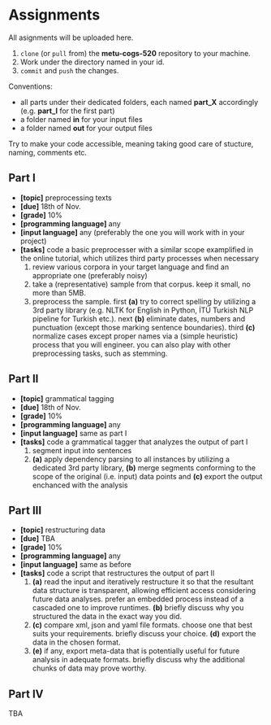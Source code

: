 # Assignments

All asignments will be uploaded here.

1. `clone` (or `pull` from) the **metu-cogs-520** repository to your machine. 
2. Work under the directory named in your id.
3. `commit` and `push` the changes.

Conventions:

- all parts under their dedicated folders, each named **part_X** accordingly (e.g. **part_I** for the first part)
- a folder named **in** for your input files
- a folder named **out** for your output files

Try to make your code accessible, meaning taking good care of stucture, naming, comments etc.

## Part I

- **\[topic\]** preprocessing texts
- **\[due\]** 18th of Nov.
- **\[grade\]** 10%
- **\[programming language\]** any
- **\[input language\]** any (preferably the one you will work with in your project)
- **\[tasks\]** code a basic preprocesser with a similar scope examplified in the online tutorial, which utilizes third party processes when necessary
  1. review various corpora in your target language and find an appropriate one (preferably noisy)
  2. take a (representative) sample from that corpus. keep it small, no more than 5MB.
  3. preprocess the sample. first **(a)** try to correct spelling by utilizing a 3rd party library (e.g. NLTK for English in Python, İTÜ Turkish NLP pipeline for Turkish etc.). next **(b)** eliminate dates, numbers and punctuation (except those marking sentence boundaries). third **(c)** normalize cases except proper names via a (simple heuristic) process that you will engineer. you can also play with other preprocessing tasks, such as stemming.

## Part II

- **\[topic\]** grammatical tagging
- **\[due\]** 18th of Nov.
- **\[grade\]** 10%
- **\[programming language\]** any
- **\[input language\]** same as part I
- **\[tasks\]** code a grammatical tagger that analyzes the output of part I
  1. segment input into sentences
  2. **(a)** apply dependency parsing to all instances by utilizing a dedicated 3rd party library, **(b)** merge segments conforming to the scope of the original (i.e. input) data points and **(c)** export the output enchanced with the analysis

## Part III

- **\[topic\]** restructuring data
- **\[due\]** TBA
- **\[grade\]** 10%
- **\[programming language\]** any
- **\[input language\]** same as before
- **\[tasks\]** code a script that restructures the output of part II
  1. **(a)** read the input and iteratively restructure it so that the resultant data structure is transparent, allowing efficient access considering future data analyses. prefer an embedded process instead of a cascaded one to improve runtimes. **(b)** briefly discuss why you structured the data in the exact way you did.
  2. **(c)** compare xml, json and yaml file formats. choose one that best suits your requirements. briefly discuss your choice. **(d)** export the data in the chosen format.
  3. **(e)** if any, export meta-data that is potentially useful for future analysis in adequate formats. briefly discuss why the additional chunks of data may prove worthy.

## Part IV

TBA
